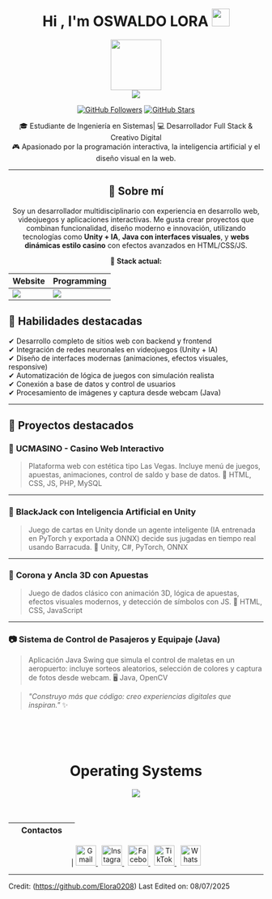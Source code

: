 <h1 align="center">Hi , I'm OSWALDO LORA <img src="https://media.giphy.com/media/hvRJCLFzcasrR4ia7z/giphy.gif" width="35"></h1>
<div align="Center">
<img width="100" src="https://github.com/user-attachments/assets/fae54e71-c962-4868-ad16-f727a0593d00" />

<div align="center">

<a href="https://github.com/CtorW">
<img src="https://github.com/user-attachments/assets/77f249fa-d3bf-4ece-aad2-7fe374d1217f" />
</a>

[![GitHub Followers](https://img.shields.io/github/followers/CtorW?label=Follow&style=social)](https://github.com/CtorW)
[![GitHub Stars](https://img.shields.io/github/stars/CtorW?style=social)](https://github.com/CtorW)
</div>

🎓 Estudiante de Ingeniería en Sistemas| 💻 Desarrollador Full Stack & Creativo Digital  
🎮 Apasionado por la programación interactiva, la inteligencia artificial y el diseño visual en la web.

---

## 🚀 Sobre mí

Soy un desarrollador multidisciplinario con experiencia en desarrollo web, videojuegos y aplicaciones interactivas. Me gusta crear proyectos que combinan funcionalidad, diseño moderno e innovación, utilizando tecnologías como **Unity + IA**, **Java con interfaces visuales**, y **webs dinámicas estilo casino** con efectos avanzados en HTML/CSS/JS.

🔧 **Stack actual:**

| Website | Programming |
| ------------- | ------------- |
| <img src="https://skillicons.dev/icons?i=html,css,js,py"/> | <img src="https://skillicons.dev/icons?i=vscode,github"/> |

</div>


## 🧠 Habilidades destacadas

✔ Desarrollo completo de sitios web con backend y frontend  
✔ Integración de redes neuronales en videojuegos (Unity + IA)  
✔ Diseño de interfaces modernas (animaciones, efectos visuales, responsive)  
✔ Automatización de lógica de juegos con simulación realista  
✔ Conexión a base de datos y control de usuarios  
✔ Procesamiento de imágenes y captura desde webcam (Java)

---

## 📌 Proyectos destacados

### 🎰 **UCMASINO - Casino Web Interactivo**
> Plataforma web con estética tipo Las Vegas. Incluye menú de juegos, apuestas, animaciones, control de saldo y base de datos.
🔗 HTML, CSS, JS, PHP, MySQL

---

### 🧠 **BlackJack con Inteligencia Artificial en Unity**
> Juego de cartas en Unity donde un agente inteligente (IA entrenada en PyTorch y exportada a ONNX) decide sus jugadas en tiempo real usando Barracuda.
🧠 Unity, C#, PyTorch, ONNX

---

### 🎲 **Corona y Ancla 3D con Apuestas**
> Juego de dados clásico con animación 3D, lógica de apuestas, efectos visuales modernos, y detección de símbolos con JS.
🎲 HTML, CSS, JavaScript

---

### 📷 **Sistema de Control de Pasajeros y Equipaje (Java)**
> Aplicación Java Swing que simula el control de maletas en un aeropuerto: incluye sorteos aleatorios, selección de colores y captura de fotos desde webcam.
🖥️ Java, OpenCV

> *"Construyo más que código: creo experiencias digitales que inspiran."* ✨


<br>
<br>
<br>

<div align="Center">
<h1>Operating Systems</h1>

<img src="https://skillicons.dev/icons?i=windows,linux,unity,ubuntu"/>

</div>

<br>
<br>


<div align="Center">

| ‎ ‎ ‎ ‎ Contactos ‎ ‎ ‎ ‎ |
|--------------------------|
| 
<a href="mailto:oswaldolora0895@gmail.com">
  <img src="https://skillicons.dev/icons?i=gmail" alt="Gmail" height="40"/>
</a> ‎ ‎ 
<a href="https://instagram.com/xir.rence" target="_blank">
  <img src="https://skillicons.dev/icons?i=instagram" alt="Instagram" height="40"/>
</a> ‎ ‎ 
<a href="https://facebook.com/tuusuario" target="_blank">
  <img src="https://skillicons.dev/icons?i=facebook" alt="Facebook" height="40"/>
</a> ‎ ‎ 
<a href="https://www.tiktok.com/@tuusuario" target="_blank">
  <img src="https://cdn.jsdelivr.net/gh/simple-icons/simple-icons/icons/tiktok.svg" alt="TikTok" height="40"/>
</a> ‎ ‎ 
<a href="https://wa.me/5211234567890" target="_blank">
  <img src="https://cdn.jsdelivr.net/gh/simple-icons/simple-icons/icons/whatsapp.svg" alt="WhatsApp" height="40"/>
</a>




</div>

------

Credit: (https://github.com/Elora0208)
Last Edited on: 08/07/2025
